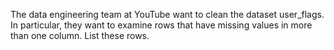 The data engineering team at YouTube want to clean the dataset user_flags. 
In particular, they want to examine rows that have missing values in more than one column. List these rows.